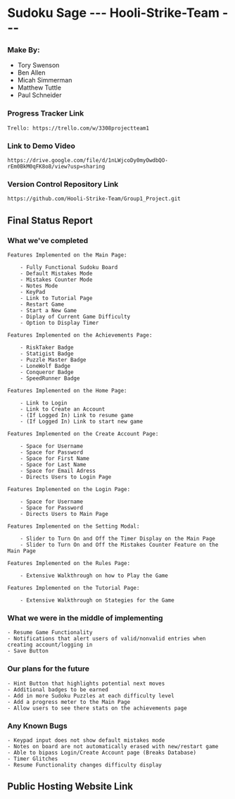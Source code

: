 # Sudoku Sage  --- Hooli-Strike-Team --- # 

### Make By:

* Tory Swenson 
* Ben Allen 
* Micah Simmerman 
* Matthew Tuttle
* Paul Schneider

### Progress Tracker Link 
    Trello: https://trello.com/w/3308projectteam1
    
    
### Link to Demo Video 
    https://drive.google.com/file/d/1nLWjcoDy0myOwdbQO-rEm0BkM0qFK8o8/view?usp=sharing
    

### Version Control Repository Link 
    https://github.com/Hooli-Strike-Team/Group1_Project.git
    
    
## Final Status Report


### What we've completed ###

    Features Implemented on the Main Page:
    
        - Fully Functional Sudoku Board 
        - Default Mistakes Mode
        - Mistakes Counter Mode 
        - Notes Mode 
        - KeyPad 
        - Link to Tutorial Page
        - Restart Game 
        - Start a New Game  
        - Diplay of Current Game Difficulty 
        - Option to Display Timer 
        
    Features Implemented on the Achievements Page:
    
        - RiskTaker Badge 
        - Statigist Badge
        - Puzzle Master Badge 
        - LoneWolf Badge 
        - Conqueror Badge 
        - SpeedRunner Badge
        
    Features Implemented on the Home Page:
    
        - Link to Login 
        - Link to Create an Account
        - (If Logged In) Link to resume game
        - (If Logged In) Link to start new game 
        
    Features Implemented on the Create Account Page:
        
        - Space for Username 
        - Space for Password
        - Space for First Name 
        - Space for Last Name 
        - Space for Email Adress
        - Directs Users to Login Page
        
    Features Implemented on the Login Page: 
        
        - Space for Username 
        - Space for Password 
        - Directs Users to Main Page
        
    Features Implemented on the Setting Modal:
        
        - Slider to Turn On and Off the Timer Display on the Main Page
        - Slider to Turn On and Off the Mistakes Counter Feature on the Main Page
        
    Features Implemented on the Rules Page: 
        
        - Extensive Walkthrough on how to Play the Game 
        
    Features Implemented on the Tutorial Page:
        
        - Extensive Walkthrough on Stategies for the Game
        
    
### What we were in the middle of implementing ### 

    - Resume Game Functionality 
    - Notifications that alert users of valid/nonvalid entries when creating account/logging in 
    - Save Button 


### Our plans for the future ### 

    - Hint Button that highlights potential next moves 
    - Additional badges to be earned 
    - Add in more Sudoku Puzzles at each difficulty level 
    - Add a progress meter to the Main Page
    - Allow users to see there stats on the achievements page
    
    
### Any Known Bugs ### 

    - Keypad input does not show default mistakes mode
    - Notes on board are not automatically erased with new/restart game
    - Able to bipass Login/Create Account page (Breaks Database) 
    - Timer Glitches 
    - Resume Functionality changes difficulty display 


## Public Hosting Website Link 

    
                      
    
    
    